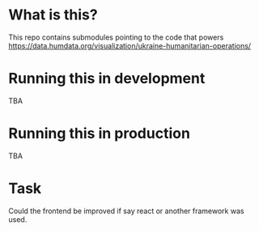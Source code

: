 # What is this?

This repo contains submodules pointing to the code that powers https://data.humdata.org/visualization/ukraine-humanitarian-operations/ 

# Running this in development

TBA

# Running this in production

TBA

# Task

Could the frontend be improved if say react or another framework was used.

